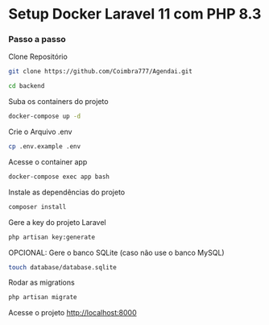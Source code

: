 # Setup Docker Laravel 11 com PHP 8.3

### Passo a passo

Clone Repositório

```sh
git clone https://github.com/Coimbra777/Agendai.git
```

```sh
cd backend
```

Suba os containers do projeto

```sh
docker-compose up -d
```

Crie o Arquivo .env

```sh
cp .env.example .env
```

Acesse o container app

```sh
docker-compose exec app bash
```

Instale as dependências do projeto

```sh
composer install
```

Gere a key do projeto Laravel

```sh
php artisan key:generate
```

OPCIONAL: Gere o banco SQLite (caso não use o banco MySQL)

```sh
touch database/database.sqlite
```

Rodar as migrations

```sh
php artisan migrate
```

Acesse o projeto
[http://localhost:8000](http://localhost:8000)
